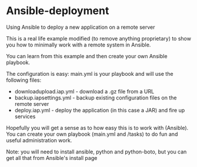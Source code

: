 # Ansible-deployment
Using Ansible to deploy a new application on a remote server

This is a real life example modified (to remove anything proprietary) to show you how to minimally work with a remote system in Ansible.

You can learn from this example and then create your own Ansible playbook.

The configuration is easy:
main.yml is your playbook and will use the following files:
- downloadupload.iap.yml - download a .gz file from a URL
- backup.iapsettings.yml - backup existing configuration files on the remote server
- deploy.iap.yml - deploy the application (in this case a JAR) and fire up services

Hopefully you will get a sense as to how easy this is to work with (Ansible). You can create your own playbook (main.yml and /tasks) to do fun and useful administration work.

Note: you will need to install ansible, python and python-boto, but you can get all that from Ansible's install page